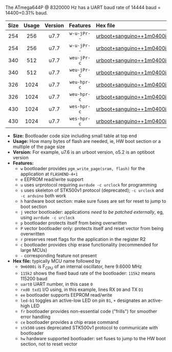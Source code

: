 The ATmega644P @ 8320000 Hz has a UART baud rate of 14444 baud = 14400+0.31% baud.

|Size|Usage|Version|Features|Hex file|
|:-:|:-:|:-:|:-:|:--|
|254|256|u7.7|`w-u-jPr--`|[urboot+sanguino++1m0400i++++1k8_uart0_rxd0_txd1_led+b0_fr.hex](https://raw.githubusercontent.com/stefanrueger/urboot.hex/main/boards/sanguino/internal_oscillator/fint++1m0400_Hz/br++++1k8_bps/urboot+sanguino++1m0400i++++1k8_uart0_rxd0_txd1_led+b0_fr.hex)|
|254|256|u7.7|`w-u-jPr--`|[urboot+sanguino++1m0400i++++1k8_uart1_rxd2_txd3_led+b0_fr.hex](https://raw.githubusercontent.com/stefanrueger/urboot.hex/main/boards/sanguino/internal_oscillator/fint++1m0400_Hz/br++++1k8_bps/urboot+sanguino++1m0400i++++1k8_uart1_rxd2_txd3_led+b0_fr.hex)|
|340|512|u7.7|`weu-jPr-c`|[urboot+sanguino++1m0400i++++1k8_uart0_rxd0_txd1_ee_led+b0_fr_ce.hex](https://raw.githubusercontent.com/stefanrueger/urboot.hex/main/boards/sanguino/internal_oscillator/fint++1m0400_Hz/br++++1k8_bps/urboot+sanguino++1m0400i++++1k8_uart0_rxd0_txd1_ee_led+b0_fr_ce.hex)|
|340|512|u7.7|`weu-jPr-c`|[urboot+sanguino++1m0400i++++1k8_uart1_rxd2_txd3_ee_led+b0_fr_ce.hex](https://raw.githubusercontent.com/stefanrueger/urboot.hex/main/boards/sanguino/internal_oscillator/fint++1m0400_Hz/br++++1k8_bps/urboot+sanguino++1m0400i++++1k8_uart1_rxd2_txd3_ee_led+b0_fr_ce.hex)|
|326|1024|u7.7|`weu-hpr-c`|[urboot+sanguino++1m0400i++++1k8_uart0_rxd0_txd1_ee_led+b0_fr_ce_hw.hex](https://raw.githubusercontent.com/stefanrueger/urboot.hex/main/boards/sanguino/internal_oscillator/fint++1m0400_Hz/br++++1k8_bps/urboot+sanguino++1m0400i++++1k8_uart0_rxd0_txd1_ee_led+b0_fr_ce_hw.hex)|
|326|1024|u7.7|`weu-hpr-c`|[urboot+sanguino++1m0400i++++1k8_uart1_rxd2_txd3_ee_led+b0_fr_ce_hw.hex](https://raw.githubusercontent.com/stefanrueger/urboot.hex/main/boards/sanguino/internal_oscillator/fint++1m0400_Hz/br++++1k8_bps/urboot+sanguino++1m0400i++++1k8_uart1_rxd2_txd3_ee_led+b0_fr_ce_hw.hex)|
|430|1024|u7.7|`wes-hpr-c`|[urboot+sanguino++1m0400i++++1k8_uart0_rxd0_txd1_ee_led+b0_fr_ce_stk500_hw.hex](https://raw.githubusercontent.com/stefanrueger/urboot.hex/main/boards/sanguino/internal_oscillator/fint++1m0400_Hz/br++++1k8_bps/urboot+sanguino++1m0400i++++1k8_uart0_rxd0_txd1_ee_led+b0_fr_ce_stk500_hw.hex)|
|430|1024|u7.7|`wes-hpr-c`|[urboot+sanguino++1m0400i++++1k8_uart1_rxd2_txd3_ee_led+b0_fr_ce_stk500_hw.hex](https://raw.githubusercontent.com/stefanrueger/urboot.hex/main/boards/sanguino/internal_oscillator/fint++1m0400_Hz/br++++1k8_bps/urboot+sanguino++1m0400i++++1k8_uart1_rxd2_txd3_ee_led+b0_fr_ce_stk500_hw.hex)|

- **Size:** Bootloader code size including small table at top end
- **Usage:** How many bytes of flash are needed, ie, HW boot section or a multiple of the page size
- **Version:** For example, u7.6 is an urboot version, o5.2 is an optiboot version
- **Features:**
  + `w` bootloader provides `pgm_write_page(sram, flash)` for the application at `FLASHEND-4+1`
  + `e` EEPROM read/write support
  + `u` uses urprotocol requiring `avrdude -c urclock` for programming
  + `s` uses skeleton of STK500v1 protocol (deprecated); `-c urclock` and `-c arduino` both work
  + `h` hardware boot section: make sure fuses are set for reset to jump to boot section
  + `j` vector bootloader: applications *need to be patched externally*, eg, using `avrdude -c urclock`
  + `p` bootloader protects itself from being overwritten
  + `P` vector bootloader only: protects itself and reset vector from being overwritten
  + `r` preserves reset flags for the application in the register R2
  + `c` bootloader provides chip erase functionality (recommended for large MCUs)
  + `-` corresponding feature not present
- **Hex file:** typically MCU name followed by
  + `9m6000i` is F<sub>CPU</sub> of an internal oscillator, here 9.6000 MHz
  + `115k2` shows the fixed baud rate of the bootloader: `115k2` means 115200 baud
  + `uart0` UART number, in this case `0`
  + `rxd0 txd1` I/O using, in this example, lines RX `D0` and TX `D1`
  + `ee` bootloader supports EEPROM read/write
  + `led-b1` toggles an active-low LED on pin `B1`, `+` designates an active-high LED
  + `fr` bootloader provides non-essential code ("frills") for smoother error handling
  + `ce` bootloader provides a chip erase command
  + `stk500` uses deprecated STK500v1 protocol to communicate with bootloader
  + `hw` hardware supported bootloader: set fuses to jump to the HW boot section, not to reset vector
